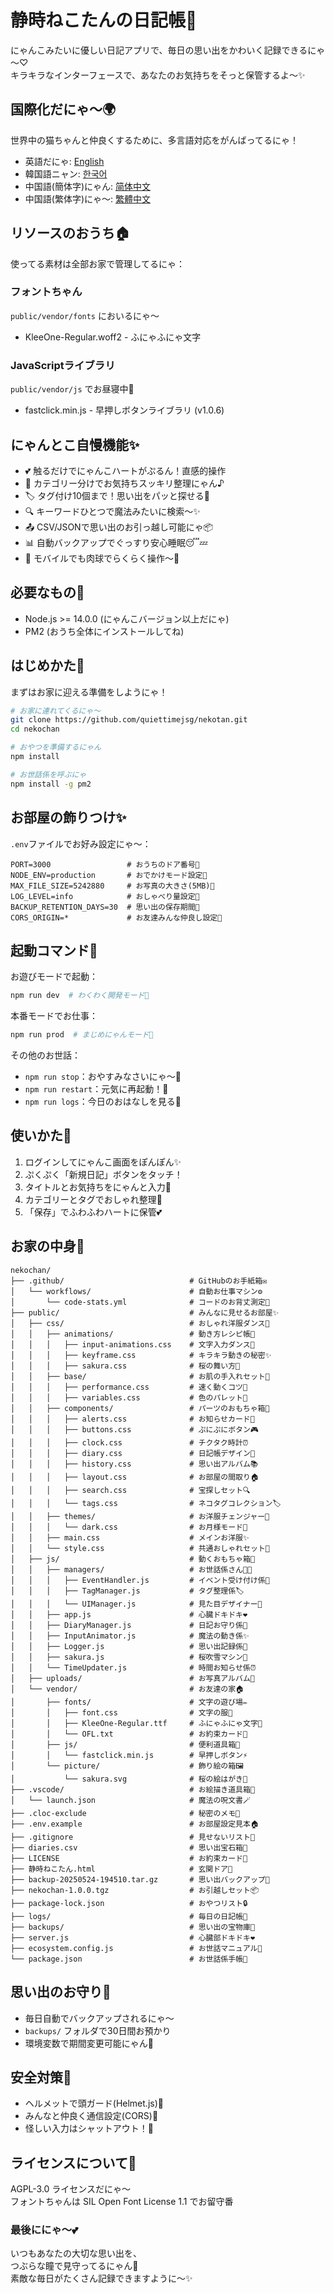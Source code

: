 # 静時ねこたんの日記帳🐾

にゃんこみたいに優しい日記アプリで、毎日の思い出をかわいく記録できるにゃ～♡  
キラキラなインターフェースで、あなたのお気持ちをそっと保管するよ～✨

## 国際化だにゃ～🌍

世界中の猫ちゃんと仲良くするために、多言語対応をがんばってるにゃ！  

- 英語だにゃ: [English](README-en.md)  
- 韓国語ニャン: [한국어](README-ko.md)  
- 中国語(簡体字)にゃん: [简体中文](README-zh.md)  
- 中国語(繁体字)にゃ～: [繁體中文](README-tw.md)

## リソースのおうち🏠

使ってる素材は全部お家で管理してるにゃ：  

### フォントちゃん  
`public/vendor/fonts` においるにゃ～  
- KleeOne-Regular.woff2 - ふにゃふにゃ文字  

### JavaScriptライブラリ  
`public/vendor/js` でお昼寝中🐾  
- fastclick.min.js - 早押しボタンライブラリ (v1.0.6)  

## にゃんとこ自慢機能✨  

- 💕 触るだけでにゃんこハートがぷるん！直感的操作  
- 📝 カテゴリー分けでお気持ちスッキリ整理にゃん♪  
- 🏷️ タグ付け10個まで！思い出をパッと探せる🔖  
- 🔍 キーワードひとつで魔法みたいに検索～✨  
- 📤 CSV/JSONで思い出のお引っ越し可能にゃ📦  
- 📊 自動バックアップでぐっすり安心睡眠😴💤  
- 📱 モバイルでも肉球でらくらく操作～🐾  

## 必要なもの🍼  

- Node.js >= 14.0.0 (にゃんこバージョン以上だにゃ)  
- PM2 (おうち全体にインストールしてね)  

## はじめかた🐾  

まずはお家に迎える準備をしようにゃ！  

```bash
# お家に連れてくるにゃ～
git clone https://github.com/quiettimejsg/nekotan.git  
cd nekochan  

# おやつを準備するにゃん
npm install  

# お世話係を呼ぶにゃ
npm install -g pm2
```

## お部屋の飾りつけ✨  

`.env`ファイルでお好み設定にゃ～：  

```env
PORT=3000                 # おうちのドア番号🚪  
NODE_ENV=production       # おでかけモード設定🎀  
MAX_FILE_SIZE=5242880     # お写真の大きさ(5MB)📸  
LOG_LEVEL=info            # おしゃべり量設定💬  
BACKUP_RETENTION_DAYS=30  # 思い出の保存期間📆  
CORS_ORIGIN=*             # お友達みんな仲良し設定🌈  
```

## 起動コマンド🐾  

お遊びモードで起動：  
```bash
npm run dev  # わくわく開発モード💫  
```  

本番モードでお仕事：  
```bash
npm run prod  # まじめにゃんモード👑  
```  

その他のお世話：  
- `npm run stop`：おやすみなさいにゃ～🌙  
- `npm run restart`：元気に再起動！🔁  
- `npm run logs`：今日のおはなしを見る📖  

## 使いかた💖  

1. ログインしてにゃんこ画面をぽんぽん✨  
2. ぷくぷく「新規日記」ボタンをタッチ！  
3. タイトルとお気持ちをにゃんと入力📝  
4. カテゴリーとタグでおしゃれ整理🎀  
5. 「保存」でふわふわハートに保管💕  

## お家の中身🐾  

```
nekochan/
├── .github/                            # GitHubのお手紙箱✉️
│   └── workflows/                      # 自動お仕事マシン⚙️
│       └── code-stats.yml              # コードのお背丈測定📏
├── public/                             # みんなに見せるお部屋✨
│   ├── css/                            # おしゃれ洋服ダンス👗
│   │   ├── animations/                 # 動き方レシピ帳💫
│   │   │   ├── input-animations.css    # 文字入力ダンス💃
│   │   │   ├── keyframe.css            # キラキラ動きの秘密✨
│   │   │   ├── sakura.css              # 桜の舞い方🌸
│   │   ├── base/                       # お肌の手入れセット💅
│   │   │   ├── performance.css         # 速く動くコツ🐇
│   │   │   ├── variables.css           # 色のパレット🎨
│   │   ├── components/                 # パーツのおもちゃ箱🧸
│   │   │   ├── alerts.css              # お知らせカード🔔
│   │   │   ├── buttons.css             # ぷにぷにボタン🎮
│   │   │   ├── clock.css               # チクタク時計⏰
│   │   │   ├── diary.css               # 日記帳デザイン📖
│   │   │   ├── history.css             # 思い出アルバム📚
│   │   │   ├── layout.css              # お部屋の間取り🏠
│   │   │   ├── search.css              # 宝探しセット🔍
│   │   │   └── tags.css                # ネコタグコレクション🏷️
│   │   ├── themes/                     # お洋服チェンジャー👘
│   │   │   └── dark.css                # お月様モード🌙
│   │   ├── main.css                    # メインお洋服✨
│   │   └── style.css                   # 共通おしゃれセット🎀
│   ├── js/                             # 動くおもちゃ箱🎪
│   │   ├── managers/                   # お世話係さん👩‍🍼
│   │   │   ├── EventHandler.js         # イベント受け付け係🎪
│   │   │   ├── TagManager.js           # タグ整理係🏷️
│   │   │   └── UIManager.js            # 見た目デザイナー🎨
│   │   ├── app.js                      # 心臓ドキドキ❤️
│   │   ├── DiaryManager.js             # 日記お守り係📝
│   │   ├── InputAnimator.js            # 魔法の動き係✨
│   │   ├── Logger.js                   # 思い出記録係📜
│   │   ├── sakura.js                   # 桜吹雪マシン🌸
│   │   └── TimeUpdater.js              # 時間お知らせ係⏰
│   ├── uploads/                        # お写真アルバム📸
│   └── vendor/                         # お友達の家🏠
│       ├── fonts/                      # 文字の遊び場✏️
│       │   ├── font.css                # 文字の服👕
│       │   ├── KleeOne-Regular.ttf     # ふにゃふにゃ文字🐾
│       │   └── OFL.txt                 # お約束カード📜
│       ├── js/                         # 便利道具箱🧰
│       │   └── fastclick.min.js        # 早押しボタン⚡
│       └── picture/                    # 飾り絵の箱🖼️
│           └── sakura.svg              # 桜の絵はがき🌸
├── .vscode/                            # お絵描き道具箱🎨
│   └── launch.json                     # 魔法の呪文書🪄
├── .cloc-exclude                       # 秘密のメモ🙈
├── .env.example                        # お部屋設定見本🏠
├── .gitignore                          # 見せないリスト🙈
├── diaries.csv                         # 思い出宝石箱💎
├── LICENSE                             # お約束カード📜
├── 静時ねこたん.html                     # 玄関ドア🚪
├── backup-20250524-194510.tar.gz       # 思い出バックアップ💾
├── nekochan-1.0.0.tgz                  # お引越しセット📦
├── package-lock.json                   # おやつリスト🔒
├── logs/                               # 毎日の日記帳📖
├── backups/                            # 思い出の宝物庫💖
├── server.js                           # 心臓部ドキドキ❤️
├── ecosystem.config.js                 # お世話マニュアル📖
└── package.json                        # お世話係手帳📔
```

## 思い出のお守り💾  

- 毎日自動でバックアップされるにゃ～  
- `backups/` フォルダで30日間お預かり  
- 環境変数で期間変更可能にゃん📅  

## 安全対策🔐  

- ヘルメットで頭ガード(Helmet.js)🧢  
- みんなと仲良く通信設定(CORS)🤝  
- 怪しい入力はシャットアウト！🚫  

## ライセンスについて📜  

AGPL-3.0 ライセンスだにゃ～  
フォントちゃんは SIL Open Font License 1.1 でお留守番  

### 最後ににゃ～💕  
いつもあなたの大切な思い出を、  
つぶらな瞳で見守ってるにゃん🐾  
素敵な毎日がたくさん記録できますように～✨  